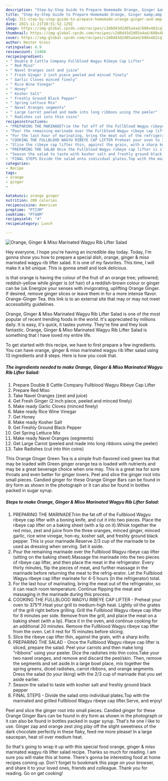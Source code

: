 ```yaml
---
description: "Step-by-Step Guide to Prepare Homemade Orange, Ginger &amp;amp; Miso Marinated Wagyu Rib Lifter Salad"
title: "Step-by-Step Guide to Prepare Homemade Orange, Ginger &amp;amp; Miso Marinated Wagyu Rib Lifter Salad"
slug: 311-step-by-step-guide-to-prepare-homemade-orange-ginger-and-amp-miso-marinated-wagyu-rib-lifter-salad
date: 2021-11-21T10:51:52.129Z
image: https://img-global.cpcdn.com/recipes/c2d0d43d2d05a4ad/680x482cq70/orange-ginger-miso-marinated-wagyu-rib-lifter-salad-recipe-main-photo.jpg
thumbnail: https://img-global.cpcdn.com/recipes/c2d0d43d2d05a4ad/680x482cq70/orange-ginger-miso-marinated-wagyu-rib-lifter-salad-recipe-main-photo.jpg
cover: https://img-global.cpcdn.com/recipes/c2d0d43d2d05a4ad/680x482cq70/orange-ginger-miso-marinated-wagyu-rib-lifter-salad-recipe-main-photo.jpg
author: Hester Gross
ratingvalue: 4.9
reviewcount: 13468
recipeingredient:
- " Double 8 Cattle Company Fullblood Wagyu Ribeye Cap Lifter"
- " Red Miso"
- " Navel Oranges zest and juice"
- " Fresh Ginger 2 inch piece peeled and minced finely"
- " Garlic Cloves minced finely"
- " Rice Wine Vinegar"
- " Honey"
- " Kosher Salt"
- " Freshly Ground Black Pepper"
- " Spring Lettuce Mix"
- " Navel Oranges segments"
- " Large Carrot peeled and made into long ribbons using the peeler"
- " Radishes cut into thin coins"
recipeinstructions:
- "PREPARING THE MARINADETrim the fat off of the Fullblood Wagyu ribeye cap lifter with a boning knife, and cut it into two pieces. Place the ribeye cap lifter on a baking sheet (with a lip on it).Whisk together the red miso, zest and juice from the three oranges, minced ginger, minced garlic, rice wine vinegar, hon-ey, kosher salt, and freshly ground black pepper. This is your marinade.Reserve 2/3 cup of the marinade to be used as dressing when serving. Set it aside."
- "Pour the remaining marinade over the Fullblood Wagyu ribeye cap lifter (sitting on the baking sheet).Massage the marinade into the two pieces of ribeye cap lifter, and then place the meat in the refrigerator. Every thirty minutes, flip the pieces of meat, and further massage in the marinade before returning the meat to the refrig-erator. Let the Fullblood Wagyu ribeye cap lifter marinate for 4-5 hours (in the refrigerator) total."
- "For the last hour of marinating, bring the meat out of the refrigerator, so it can reach room temperature. Continue flipping the meat and massaging in the marinade during this process."
- "COOKING THE FULLBLOOD WAGYU RIBEYE CAP LIFTER Preheat your oven to 375°F.Heat your grill to medium-high heat. Lightly oil the grates of the grill right before grilling. Grill the Fullblood Wagyu ribeye cap lifter for 8 minutes per side. Remove from the grill, and place the meat on a baking sheet (with a lip). Place it in the oven, and continue cooking for an additional 20 minutes. Remove the Fullblood Wagyu ribeye cap lifter from the oven. Let it rest for 15 minutes before slicing."
- "Slice the ribeye cap lifter thin, against the grain, with a sharp knife."
- "PREPARING THE SALAD Once the Fullblood Wagyu ribeye cap lifter is sliced, prepare the salad. Peel your carrots and then make long &#34;ribbons&#34; using your peeler. Dice the radishes into thin coins.Take your two navel oranges, and remove and discard the peel/skin. Then, remove the segments and set aside.In a large bowl place, mix together the spring greens, diced radishes, carrot ribbons, and orange segments. Dress the salad (to your liking) with the 2/3 cup of marinade that you set aside earlier."
- "Season the salad to taste with kosher salt and freshly ground black pepper"
- "FINAL STEPS Divide the salad onto individual plates.Top with the marinated and grilled Fullblood Wagyu ribeye cap lifter.Serve, and enjoy!"
categories:
- Recipe
tags:
- orange
- ginger
- 

katakunci: orange ginger  
nutrition: 200 calories
recipecuisine: American
preptime: "PT23M"
cooktime: "PT48M"
recipeyield: "4"
recipecategory: Lunch

---
```



![Orange, Ginger &amp; Miso Marinated Wagyu Rib Lifter Salad](https://img-global.cpcdn.com/recipes/c2d0d43d2d05a4ad/680x482cq70/orange-ginger-miso-marinated-wagyu-rib-lifter-salad-recipe-main-photo.jpg)

Hey everyone, I hope you're having an incredible day today. Today, I'm gonna show you how to prepare a special dish, orange, ginger &amp; miso marinated wagyu rib lifter salad. It is one of my favorites. This time, I will make it a bit unique. This is gonna smell and look delicious.

is that orange is having the colour of the fruit of an orange tree; yellowred; reddish-yellow while ginger is (of hair) of a reddish-brown colour or ginger can be (uk Energize your senses with invigorating, uplifting Orange Ginger. If desired, remove ginger slices or leave them in for a more intense flavor. Orange-Ginger Tea. this link is to an external site that may or may not meet accessibility guidelines.

Orange, Ginger &amp; Miso Marinated Wagyu Rib Lifter Salad is one of the most popular of recent trending foods in the world. It's appreciated by millions daily. It is easy, it's quick, it tastes yummy. They're fine and they look fantastic. Orange, Ginger &amp; Miso Marinated Wagyu Rib Lifter Salad is something that I have loved my entire life.


To get started with this recipe, we have to first prepare a few ingredients. You can have orange, ginger &amp; miso marinated wagyu rib lifter salad using 13 ingredients and 8 steps. Here is how you cook that.

<!--inarticleads1-->

##### The ingredients needed to make Orange, Ginger &amp; Miso Marinated Wagyu Rib Lifter Salad:

1. Prepare  Double 8 Cattle Company Fullblood Wagyu Ribeye Cap Lifter
1. Prepare  Red Miso
1. Take  Navel Oranges (zest and juice)
1. Get  Fresh Ginger (2 inch piece, peeled and minced finely)
1. Make ready  Garlic Cloves (minced finely)
1. Make ready  Rice Wine Vinegar
1. Get  Honey
1. Make ready  Kosher Salt
1. Get  Freshly Ground Black Pepper
1. Get  Spring Lettuce Mix
1. Make ready  Navel Oranges (segments)
1. Get  Large Carrot (peeled and made into long ribbons using the peeler)
1. Take  Radishes (cut into thin coins)


This Orange Ginger Green Tea is a simple fruit-flavored iced green tea that may be loaded with Green ginger orange tea is loaded with nutrients and may be a great beverage choice when one may. This is a great tea for sore throats and even better for ginger lovers. Peel and slice the ginger root into small pieces. Candied ginger for these Orange Ginger Bars can be found in dry form as shown in the photograph or it can also be found in bottles packed in sugar syrup. 

<!--inarticleads2-->

##### Steps to make Orange, Ginger &amp; Miso Marinated Wagyu Rib Lifter Salad:

1. PREPARING THE MARINADETrim the fat off of the Fullblood Wagyu ribeye cap lifter with a boning knife, and cut it into two pieces. Place the ribeye cap lifter on a baking sheet (with a lip on it).Whisk together the red miso, zest and juice from the three oranges, minced ginger, minced garlic, rice wine vinegar, hon-ey, kosher salt, and freshly ground black pepper. This is your marinade.Reserve 2/3 cup of the marinade to be used as dressing when serving. Set it aside.
1. Pour the remaining marinade over the Fullblood Wagyu ribeye cap lifter (sitting on the baking sheet).Massage the marinade into the two pieces of ribeye cap lifter, and then place the meat in the refrigerator. Every thirty minutes, flip the pieces of meat, and further massage in the marinade before returning the meat to the refrig-erator. Let the Fullblood Wagyu ribeye cap lifter marinate for 4-5 hours (in the refrigerator) total.
1. For the last hour of marinating, bring the meat out of the refrigerator, so it can reach room temperature. Continue flipping the meat and massaging in the marinade during this process.
1. COOKING THE FULLBLOOD WAGYU RIBEYE CAP LIFTER - Preheat your oven to 375°F.Heat your grill to medium-high heat. Lightly oil the grates of the grill right before grilling. Grill the Fullblood Wagyu ribeye cap lifter for 8 minutes per side. Remove from the grill, and place the meat on a baking sheet (with a lip). Place it in the oven, and continue cooking for an additional 20 minutes. Remove the Fullblood Wagyu ribeye cap lifter from the oven. Let it rest for 15 minutes before slicing.
1. Slice the ribeye cap lifter thin, against the grain, with a sharp knife.
1. PREPARING THE SALAD - Once the Fullblood Wagyu ribeye cap lifter is sliced, prepare the salad. Peel your carrots and then make long &#34;ribbons&#34; using your peeler. Dice the radishes into thin coins.Take your two navel oranges, and remove and discard the peel/skin. Then, remove the segments and set aside.In a large bowl place, mix together the spring greens, diced radishes, carrot ribbons, and orange segments. Dress the salad (to your liking) with the 2/3 cup of marinade that you set aside earlier.
1. Season the salad to taste with kosher salt and freshly ground black pepper
1. FINAL STEPS - Divide the salad onto individual plates.Top with the marinated and grilled Fullblood Wagyu ribeye cap lifter.Serve, and enjoy!


Peel and slice the ginger root into small pieces. Candied ginger for these Orange Ginger Bars can be found in dry form as shown in the photograph or it can also be found in bottles packed in sugar syrup. That&#39;s he one I like to use. Ginger zap and orange zest zing play off the slight sweetness of the dark chocolate perfectly in these flaky, feed me more please! In a large saucepan, heat oil over medium heat. 

So that's going to wrap it up with this special food orange, ginger &amp; miso marinated wagyu rib lifter salad recipe. Thanks so much for reading. I am sure you will make this at home. There's gonna be interesting food at home recipes coming up. Don't forget to bookmark this page on your browser, and share it to your loved ones, friends and colleague. Thank you for reading. Go on get cooking!
